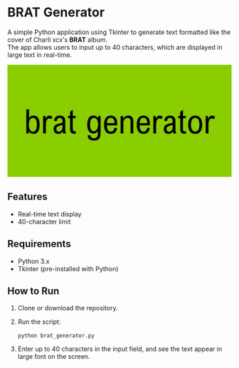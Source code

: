 # BRAT Generator
A simple Python application using Tkinter to generate text formatted like the cover of Charli xcx's **BRAT** album.  
The app allows users to input up to 40 characters, which are displayed in large text in real-time.  

![BRAT Generator Banner](https://github.com/camilafresitaa/BratGenerator/blob/main/banner.jpg)

## Features
- Real-time text display
- 40-character limit

## Requirements
- Python 3.x
- Tkinter (pre-installed with Python)

## How to Run
1. Clone or download the repository.
2. Run the script:

   ```
   python brat_generator.py
   ```
3. Enter up to 40 characters in the input field, and see the text appear in large font on the screen.

